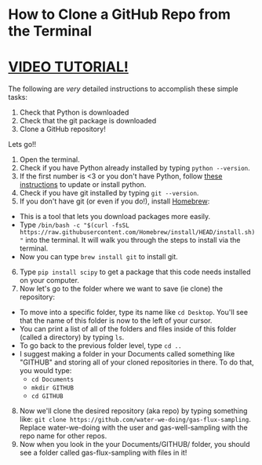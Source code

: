 # How to Clone a GitHub Repo from the Terminal

# <a href = "https://youtu.be/TD6AQRPQs3I">VIDEO TUTORIAL!</a> 

The following are *very* detailed instructions to accomplish these simple tasks:
1. Check that Python is downloaded
2. Check that the git package is downloaded
3. Clone a GitHub repository!

Lets go!!

1. Open the terminal.
2. Check if you have Python already installed by typing ```python --version```.
3. If the first number is <3 or you don't have Python, follow <a href = "https://realpython.com/installing-python/">these instructions</a> to update or install python.
4. Check if you have git installed by typing ```git --version```.
5. If you don't have git (or even if you do!), install <a href = "https://brew.sh/">Homebrew</a>:
  * This is a tool that lets you download packages more easily.
  * Type ```/bin/bash -c "$(curl -fsSL https://raw.githubusercontent.com/Homebrew/install/HEAD/install.sh)"``` into the terminal. It will walk you through the steps to install via the terminal.
  * Now you can type ```brew install git``` to install git.
6. Type ```pip install scipy``` to get a package that this code needs installed on your computer.
7. Now let's go to the folder where we want to save (ie clone) the repository:
  * To move into a specific folder, type its name like ```cd Desktop```. You'll see that the name of this folder is now to the left of your cursor.
  * You can print a list of all of the folders and files inside of this folder (called a directory) by typing ```ls```.
  * To go back to the previous folder level, type ```cd ..```
  * I suggest making a folder in your Documents called something like "GITHUB" and storing all of your cloned repositories in there. To do that, you would type:
    * ```cd Documents```
    * ```mkdir GITHUB```
    * ```cd GITHUB```
8. Now we'll clone the desired repository (aka repo) by typing something like: ```git clone https://github.com/water-we-doing/gas-flux-sampling```. Replace water-we-doing with the user and gas-well-sampling with the repo name for other repos.
9. Now when you look in the your Documents/GITHUB/ folder, you should see a folder called gas-flux-sampling with files in it!
